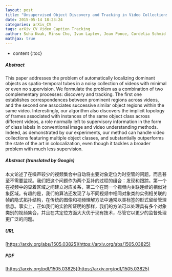 ```yaml
---
layout: post
title: "Unsupervised Object Discovery and Tracking in Video Collections"
date: 2015-05-14 18:23:24
categories: arXiv_CV
tags: arXiv_CV Video_Caption Tracking
author: Suha Kwak, Minsu Cho, Ivan Laptev, Jean Ponce, Cordelia Schmid
mathjax: true
---
```


* content
{:toc}

##### Abstract
This paper addresses the problem of automatically localizing dominant objects as spatio-temporal tubes in a noisy collection of videos with minimal or even no supervision. We formulate the problem as a combination of two complementary processes: discovery and tracking. The first one establishes correspondences between prominent regions across videos, and the second one associates successive similar object regions within the same video. Interestingly, our algorithm also discovers the implicit topology of frames associated with instances of the same object class across different videos, a role normally left to supervisory information in the form of class labels in conventional image and video understanding methods. Indeed, as demonstrated by our experiments, our method can handle video collections featuring multiple object classes, and substantially outperforms the state of the art in colocalization, even though it tackles a broader problem with much less supervision.

##### Abstract (translated by Google)
本文论述了在噪声较少的视频集合中自动将主要对象定位为时空管的问题，而且甚至不需要监视。我们把这个问题作为两个互补的过程的组合：发现和跟踪。第一个在视频中的显着区域之间建立对应关系，第二个在同一个视频内关联连续的相似对象区域。有趣的是，我们的算法还发现了与不同视频中相同对象类的实例相关联的帧的隐式拓扑结构，在传统的图像和视频理解方法中通常以类标签的形式留给管理信息。事实上，正如我们的实验所证明的那样，我们的方法可以处理具有多个对象类别的视频集合，并且在共定位方面大大优于现有技术，尽管它以更少的监督处理更广泛的问题。

##### URL
[https://arxiv.org/abs/1505.03825](https://arxiv.org/abs/1505.03825)

##### PDF
[https://arxiv.org/pdf/1505.03825](https://arxiv.org/pdf/1505.03825)

